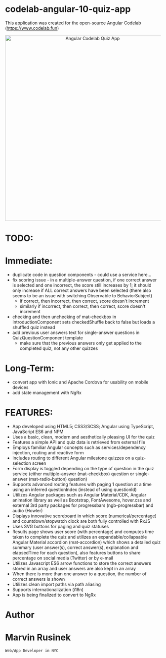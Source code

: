# codelab-angular-10-quiz-app
This application was created for the open-source Angular Codelab (https://www.codelab.fun)

<div align="center">
  <img src="http://www.marvinrusinek.com/images/codelab-quiz-app.png" alt="Angular Codelab Quiz App" width="550" height="600">
</div>

# TODO:

# Immediate:
- duplicate code in question components - could use a service here...
- fix scoring issue - in a multiple-answer question, if one correct answer is selected and one incorrect, the score still increases by 1; it should only increase if ALL correct answers have been selected (there also seems to be an issue with switching Observable to BehaviorSubject)
   - if correct, then incorrect, then correct, score doesn't increment
   - similarly if incorrect, then correct, then correct, score doesn't increment
- checking and then unchecking of mat-checkbox in IntroductionComponent sets checkedShuffle back to false but loads a shuffled quiz instead
- add previous user answers text for single-answer questions in QuizQuestionComponent template
  - make sure that the previous answers only get applied to the completed quiz, not any other quizzes
  
# Long-Term:
- convert app with Ionic and Apache Cordova for usability on mobile devices
- add state management with NgRx

# FEATURES:
- App developed using HTML5; CSS3/SCSS; Angular using TypeScript, JavaScript ES6 and NPM
- Uses a basic, clean, modern and aesthetically pleasing UI for the quiz
- Features a simple API and quiz data is retrieved from external file
- Employs familiar Angular concepts such as services/dependency injection, routing and reactive form
- Includes routing to different Angular milestone quizzes on a quiz-selection screen
- Form display is toggled depending on the type of question in the quiz service (either multiple-answer (mat-checkbox) question or single-answer (mat-radio-button) question)
- Supports advanced routing features with paging 1 question at a time using an inferred questionIndex (instead of using questionId)
- Utilizes Angular packages such as Angular Material/CDK, Angular animation library as well as Bootstrap, FontAwesome, hover.css and external 3rd party packages for progressbars (ngb-progressbar) and audio (Howler)
- Displays innovative scoreboard in which score (numerical/percentage) and countdown/stopwatch clock are both fully controlled with RxJS
- Uses SVG buttons for paging and quiz statuses
- Results page shows user score (with percentage) and computes time taken to complete the quiz and utilizes an expandable/collapsable Angular Material accordion (mat-accordion) which shows a detailed quiz summary (user answer(s), correct answer(s), explanation and elapsedTime for each question), also features buttons to share percentage on social media (Twitter) or by e-mail
- Utilizes Javascript ES6 arrow functions to store the correct answers stored in an array and user answers are also kept in an array
- When there is more than one answer to a question, the number of correct answers is shown
- Utilizes clean import paths via path aliasing
- Supports internationalization (i18n)
- App is being finalized to convert to NgRx

# Author
  # Marvin Rusinek
    Web/App Developer in NYC
